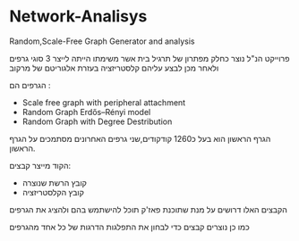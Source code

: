 # Network-Analisys
Random,Scale-Free Graph Generator and analysis

פרוייקט הנ"ל נוצר כחלק מפתרון של תרגיל בית אשר משימתו הייתה לייצר 3 סוגי גרפים ולאחר מכן לבצע עליהם קלסטריזציה בעזרת אלגוריטם של מרקוב

הגרפים הם : 
* Scale free graph with peripheral attachment
* Random Graph Erdős–Rényi model
* Random Graph with Degree Destribution

הגרף הראשון הוא בעל כ1260 קודקודים,שני גרפים האחרונים מסתמכים על הגרף הראשון.

הקוד מייצר קבצים:
* קובץ הרשת שנוצרה
* קובץ הקלסטריזציה

הקבצים האלו דרושים על מנת שתוכנת פאז'ק תוכל להישתמש בהם ולהציג את הגרפים

כמו כן נוצרים קבצים כדי לבחון את התפלגות הדרגות של כל אחד מהגרפים
